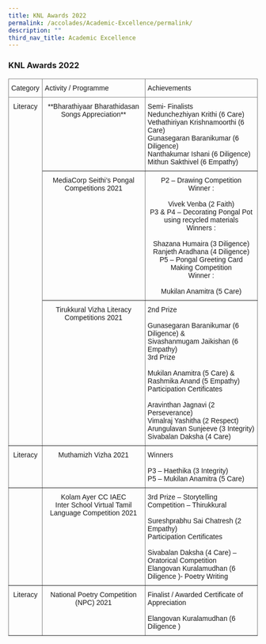 ```yaml
---
title: KNL Awards 2022
permalink: /accolades/Academic-Excellence/permalink/
description: ""
third_nav_title: Academic Excellence
---
```

### KNL Awards 2022

<style type="text/css">
.tg  {border-collapse:collapse;border-spacing:0;}
.tg td{border-color:black;border-style:solid;border-width:1px;font-family:Arial, sans-serif;font-size:14px;
  overflow:hidden;padding:10px 5px;word-break:normal;}
.tg th{border-color:black;border-style:solid;border-width:1px;font-family:Arial, sans-serif;font-size:14px;
  font-weight:normal;overflow:hidden;padding:10px 5px;word-break:normal;}
.tg .tg-c3ow{border-color:inherit;text-align:center;vertical-align:top}
.tg .tg-0pky{border-color:inherit;text-align:left;vertical-align:top}
</style>
<table class="tg">
<thead>
  <tr>
    <th class="tg-0pky">Category<br></th>
    <th class="tg-0pky">Activity / Programme<br></th>
    <th class="tg-0pky">Achievements<br></th>
  </tr>
</thead>
<tbody>
  <tr>
    <td class="tg-c3ow" rowspan="3">Literacy<br></td>
    <td class="tg-c3ow">**Bharathiyaar Bharathidasan Songs Appreciation**</td>
    <td class="tg-0pky">Semi- Finalists<br>Nedunchezhiyan Krithi (6 Care)<br>Vethathiriyan Krishnamoorthi (6 Care)<br>Gunasegaran Baranikumar (6 Diligence)<br>Nanthakumar Ishani (6 Diligence)<br>Mithun Sakthivel (6 Empathy)</td>
  </tr>
  <tr>
    <td class="tg-c3ow">MediaCorp Seithi’s Pongal Competitions 2021<br></td>
    <td class="tg-c3ow">P2 – Drawing Competition<br>Winner :<br><br>Vivek Venba (2 Faith)<br>P3 &amp; P4 – Decorating Pongal Pot using recycled materials<br>Winners :<br><br>Shazana Humaira (3 Diligence)<br>Ranjeth Aradhana (4 Diligence)<br>P5 – Pongal Greeting Card Making Competition<br>Winner :<br><br>Mukilan Anamitra (5 Care)</td>
  </tr>
  <tr>
    <td class="tg-c3ow">Tirukkural Vizha Literacy Competitions 2021<br></td>
    <td class="tg-0pky">2nd Prize<br><br>Gunasegaran Baranikumar (6 Diligence) &amp;<br>Sivashanmugam Jaikishan (6 Empathy)<br>3rd Prize<br><br>Mukilan Anamitra (5 Care) &amp;<br>Rashmika Anand (5 Empathy)<br>Participation Certificates<br><br>Aravinthan Jagnavi (2 Perseverance)<br>Vimalraj Yashitha (2 Respect)<br>Arungulavan Sunjeeve (3 Integrity)<br>Sivabalan Daksha (4 Care)</td>
  </tr>
  <tr>
    <td class="tg-c3ow">Literacy<br></td>
    <td class="tg-c3ow">Muthamizh Vizha 2021<br></td>
    <td class="tg-0pky">Winners<br><br>P3 – Haethika (3 Integrity)<br>P5 – Mukilan Anamitra (5 Care)</td>
  </tr>
  <tr>
    <td class="tg-0pky"></td>
    <td class="tg-c3ow">Kolam Ayer CC IAEC<br>Inter School Virtual Tamil Language Competition 2021</td>
    <td class="tg-0pky">3rd Prize – Storytelling Competition – Thirukkural<br><br>Sureshprabhu Sai Chatresh (2 Empathy)<br>Participation Certificates<br><br>Sivabalan Daksha (4 Care) – Oratorical Competition<br>Elangovan Kuralamudhan (6 Diligence )- Poetry Writing</td>
  </tr>
  <tr>
    <td class="tg-c3ow">Literacy<br></td>
    <td class="tg-c3ow">National Poetry Competition (NPC) 2021<br></td>
    <td class="tg-0pky">Finalist / Awarded Certificate of Appreciation<br><br>Elangovan Kuralamudhan (6 Diligence )</td>
  </tr>
</tbody>
</table>